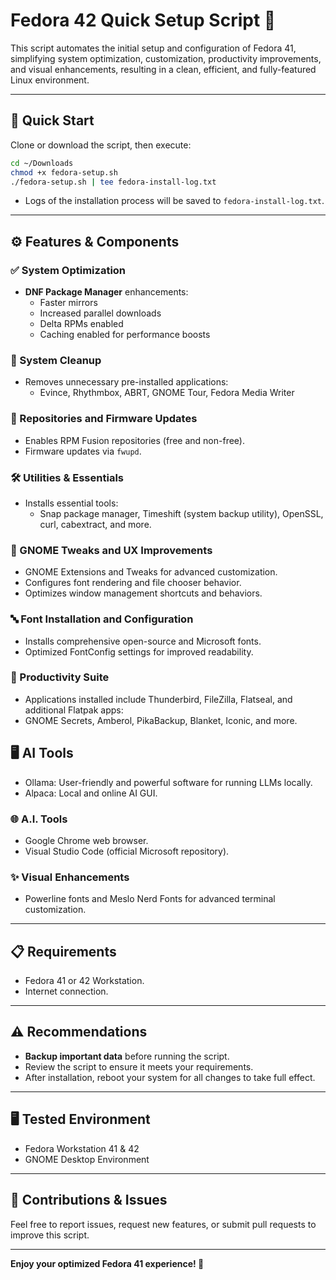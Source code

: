 # Fedora 42 Quick Setup Script 🚀

This script automates the initial setup and configuration of Fedora 41, simplifying system optimization, customization, productivity improvements, and visual enhancements, resulting in a clean, efficient, and fully-featured Linux environment.

---

## 🚩 Quick Start

Clone or download the script, then execute:

```bash
cd ~/Downloads
chmod +x fedora-setup.sh
./fedora-setup.sh | tee fedora-install-log.txt
```

- Logs of the installation process will be saved to `fedora-install-log.txt`.

---

## ⚙️ Features & Components

### ✅ System Optimization
- **DNF Package Manager** enhancements:
  - Faster mirrors
  - Increased parallel downloads
  - Delta RPMs enabled
  - Caching enabled for performance boosts

### 🧹 System Cleanup
- Removes unnecessary pre-installed applications:
  - Evince, Rhythmbox, ABRT, GNOME Tour, Fedora Media Writer

### 🔑 Repositories and Firmware Updates
- Enables RPM Fusion repositories (free and non-free).
- Firmware updates via `fwupd`.

### 🛠️ Utilities & Essentials
- Installs essential tools:
  - Snap package manager, Timeshift (system backup utility), OpenSSL, curl, cabextract, and more.

### 🎨 GNOME Tweaks and UX Improvements
- GNOME Extensions and Tweaks for advanced customization.
- Configures font rendering and file chooser behavior.
- Optimizes window management shortcuts and behaviors.

### 🔤 Font Installation and Configuration
- Installs comprehensive open-source and Microsoft fonts.
- Optimized FontConfig settings for improved readability.

### 📅 Productivity Suite
- Applications installed include Thunderbird, FileZilla, Flatseal, and additional Flatpak apps:
- GNOME Secrets, Amberol, PikaBackup, Blanket, Iconic, and more.
 
## 🖥️ AI Tools
- Ollama: User-friendly and powerful software for running LLMs locally.
- Alpaca: Local and online AI GUI.

### 🌐 A.I. Tools
- Google Chrome web browser.
- Visual Studio Code (official Microsoft repository).

### ✨ Visual Enhancements
- Powerline fonts and Meslo Nerd Fonts for advanced terminal customization.

---

## 📋 Requirements

- Fedora 41 or 42 Workstation.
- Internet connection.

---

## ⚠️ Recommendations

- **Backup important data** before running the script.
- Review the script to ensure it meets your requirements.
- After installation, reboot your system for all changes to take full effect.

---

## 🖥️ Tested Environment
- Fedora Workstation 41 & 42
- GNOME Desktop Environment

---

## 🤝 Contributions & Issues

Feel free to report issues, request new features, or submit pull requests to improve this script.

---

**Enjoy your optimized Fedora 41 experience! 🎉**
